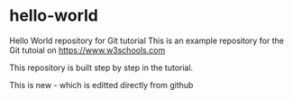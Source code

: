 # hello-world
Hello World repository for Git tutorial
This is an example repository for the Git tutoial on https://www.w3schools.com

This repository is built step by step in the tutorial.

This is new - which is editted directly from github
